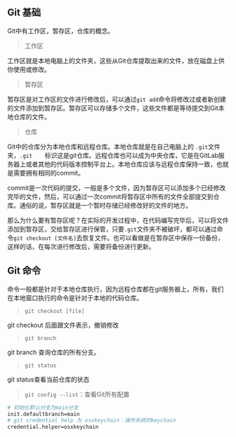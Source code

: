 ## Git 基础

Git中有工作区，暂存区，仓库的概念。

> 工作区

工作区就是本地电脑上的文件夹，这些从Git仓库提取出来的文件，放在磁盘上供你使用或修改。

> 暂存区

暂存区是对工作区的文件进行修改后，可以通过`git add`命令将修改过或者新创建的文件添加到暂存区。暂存区可以存储多个文件，这些文件都是等待提交到Git本地仓库的文件。

> 仓库

Git中的仓库分为本地仓库和远程仓库。本地仓库就是在自己电脑上的 `.git`文件夹，`.git	`标识这是git仓库。远程仓库也可以成为中央仓库，它是在GitLab服务器上或者其他的代码版本控制平台上。本地仓库应该与远程仓库保持一致，也就是需要拥有相同的commit。

​	commit是一次代码的提交，一般是多个文件，因为暂存区可以添加多个已经修改完毕的文件，然后，可以通过一次commit将暂存区中所有的文件全部提交到仓库。通俗的说，暂存区就是一个暂时存储已经修改好的文件的地方。

​	那么为什么要有暂存区呢？在实际的开发过程中，在代码编写完毕后，可以将文件添加到暂存区，交给暂存区进行保管，只要`.git`文件夹不被破坏，都可以通过命令`git checkout [文件名]`去恢复文件。也可以看做是在暂存区中保存一份备份，这样的话，在每次进行修改后，需要将备份进行更新。

## Git 命令

命令一般都是针对于本地仓库执行，因为远程仓库都在git服务器上，所有，我们在本地窗口执行的命令是针对于本地的代码仓库。

> `git checkout [file]`

git checkout 后面跟文件表示，撤销修改

> `git branch`

git branch 查询仓库的所有分支。

> `git status`

git status查看当前仓库的状态

> `git config --list`​：查看Git所有配置

```bash
# 初始化默认分支为main分支
init.defaultbranch=main
# git credential help 为 osxkeychain：操作系统的keychain
credential.helper=osxkeychain
```

‍
